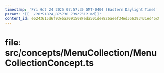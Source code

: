 ```yaml
---
timestamp: 'Fri Oct 24 2025 07:57:30 GMT-0400 (Eastern Daylight Time)'
parent: '[[../20251024_075730.739c7312.md]]'
content_id: e6242615d6f93ebaa0915087eda501dee826aeef34ed366393431ed45c9f2346
---
```


# file: src/concepts/MenuCollection/MenuCollectionConcept.ts

```typescript
```

